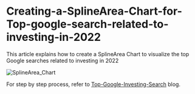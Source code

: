 # Creating-a-SplineArea-Chart-for-Top-google-search-related-to-investing-in-2022
This article explains how to create a SplineArea Chart to visualize the top Google searches related to investing in 2022

![SplineArea_Chart](https://github.com/SyncfusionExamples/Creating-a-SplineArea-Chart-for-Top-google-search-related-to-investing-in-2022/assets/113961867/e9c753ea-81c9-4da7-ba88-6c017458371f)

For step by step process, refer to [Top-Google-Investing-Search]() blog.
